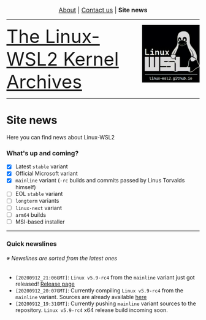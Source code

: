 <p align="center"><font size="3"> <a href="https://linux-wsl2.github.io/about">About</a> | <a href="mailto:linux-wsl2.github.io">Contact us</a> | <b>Site news</b> </font></p>
<hr>
<img src="/images/image.png" width="150" title="WSL Avatar" align="right" /><font size="7"><a href="https://linux-wsl2.github.io">The Linux-WSL2 Kernel Archives</a></font>
<hr size="30">

# Site news
Here you can find news about Linux-WSL2

### What's up and coming?
- [x] Latest `stable` variant
- [x] Official Microsoft variant
- [x] `mainline` variant (`-rc` builds and commits passed by Linus Torvalds himself)
- [ ] EOL `stable` variant
- [ ] `longterm` variants
- [ ] `linux-next` variant
- [ ] `arm64` builds
- [ ] MSI-based installer

---

### Quick newslines
###### ※ Newslines are sorted from the latest ones

- `[20200912_21:06GMT]`: `Linux v5.9-rc4` from the `mainline` variant just got released! [Release page](https://github.com/linux-wsl2/linux-mainline/releases/tag/v5.9-rc4)
- `[20200912_20:07GMT]`: Currently compiling `Linux v5.9-rc4` from the `mainline` variant. Sources are already available [here](https://github.com/linux-wsl2/linux-mainline)
- `[20200912_19:31GMT]`: Currently pushing `mainline` variant sources to the repository. `Linux v5.9-rc4` x64 release build incoming soon.
